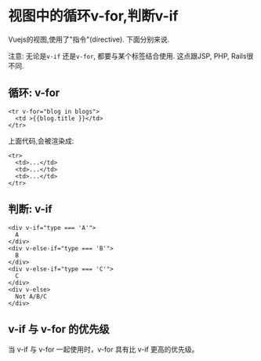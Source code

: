 # 视图中的循环v-for,判断v-if

Vuejs的视图,使用了"指令"(directive). 下面分别来说.

注意: 无论是`v-if` 还是`v-for`, 都要与某个标签结合使用. 这点跟JSP, PHP, Rails很不同.

## 循环: v-for

```
<tr v-for="blog in blogs">
  <td >{{blog.title }}</td>
</tr>
```

上面代码,会被渲染成:

```
<tr>
  <td>...</td>
  <td>...</td>
  <td>...</td>
</tr>
```

## 判断: v-if


```
<div v-if="type === 'A'">
  A
</div>
<div v-else-if="type === 'B'">
  B
</div>
<div v-else-if="type === 'C'">
  C
</div>
<div v-else>
  Not A/B/C
</div>
```

## v-if 与 v-for 的优先级

当 v-if 与 v-for 一起使用时，v-for 具有比 v-if 更高的优先级。
